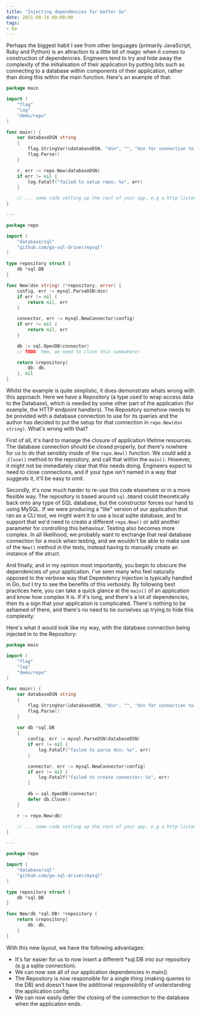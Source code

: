 ```yaml
---
title: "Injecting dependencies for better Go"
date: 2021-08-16 09:00:00
tags:
- Go
---
```



Perhaps the biggest habit I see from other languages (primarily JavaScript, Ruby and Python) is an attraction to a little bit of magic when it comes to construction of dependencies. Engineers tend to try and hide away the complexity of the initialisation of their application by putting bits such as connecting to a database within components of their application, rather than doing this within the main function. Here's an example of that:

```go
package main

import (
    "flag"
    "log"
    "demo/repo"
)

func main() {
    var databaseDSN string
    {
        flag.StringVar(&databaseDSN, "dsn", "", "dsn for connection to database")
        flag.Parse()
    }

    r, err := repo.New(databaseDSN)
    if err != nil {
        log.Fatalf("failed to setup repo: %s", err)
    }

    // ... some code setting up the rest of your app, e.g a http listener etc
}

---

package repo

import (
    "database/sql"
    "github.com/go-sql-driver/mysql"
)

type repository struct {
    db *sql.DB
}

func New(dsn string) (*repository, error) {
    config, err := mysql.ParseDSN(dsn)
    if err != nil {
        return nil, err
    }

    connector, err := mysql.NewConnector(config)
    if err != nil {
        return nil, err
    }

    db := sql.OpenDB(connector)
    // TODO: hmm, we need to close this somewhere!

    return &repository{
        db: db,
    }, nil
}
```

Whilst the example is quite simplistic, it does demonstrate whats wrong with this approach. Here we have a Repository (a type used to wrap access data to the Database), which is needed by some other part of the application (for example, the HTTP endpoint handlers). The Repository somehow needs to be provided with a database connection to use for its queries and the author has decided to put the setup for that connection in `repo.New(dsn string)`. What's wrong with that?

First of all, it's hard to manage the closure of application lifetime resources. The database connection should be closed properly, but there's nowhere for us to do that sensibly inside of the `repo.New()` function. We could add a .`Close()` method to the repository, and call that within the `main()`. However, it might not be immediately clear that this needs doing. Engineers expect to need to close connections, and if your type isn't named in a way that suggests it, it'll be easy to omit.

Secondly, it's now much harder to re-use this code elsewhere or in a more flexible way. The repository is based around `sql.DB`and could theoretically back onto any type of SQL database, but the constructor forces our hand to using MySQL. If we were producing a "lite" version of our application that ran as a CLI tool, we might want it to use a local sqlite database, and to support that we'd need to create a different `repo.New()` or add another parameter for controlling this behaviour. Testing also becomes more complex. In all likelihood, we probably want to exchange that real database connection for a mock when testing, and we wouldn't be able to make use of the `New()` method in the tests, instead having to manually create an instance of the struct.

And finally, and in my opinion most importantly, you begin to obscure the dependencies of your application. I've seen many who feel naturally opposed to the verbose way that Dependency Injection is typically handled in Go, but I try to see the benefits of this verbosity. By following best practices here, you can take a quick glance at the `main()` of an application and know how complex it is. If it's long, and there's a lot of dependencies, then its a sign that your application is complicated. There's nothing to be ashamed of there, and there's no need to tie ourselves up trying to hide this complexity.

Here's what it would look like my way, with the database connection being injected in to the Repository:

```go
package main

import (
    "flag"
    "log"
    "demo/repo"
)

func main() {
    var databaseDSN string
    {
        flag.StringVar(&databaseDSN, "dsn", "", "dsn for connection to database")
        flag.Parse()
    }
    
    var db *sql.DB
    {
        config, err := mysql.ParseDSN(databaseDSN)
        if err != nil {
            log.Fatalf("failed to parse dsn: %s", err)
        }

        connector, err := mysql.NewConnector(config)
        if err != nil {
            log.Fatalf("failed to create connector: %s", err)
        }

        db = sql.OpenDB(connector)
        defer db.Close()
    }

    r := repo.New(db)

    // ... some code setting up the rest of your app, e.g a http listener etc
}

---

package repo

import (
    "database/sql"
    "github.com/go-sql-driver/mysql"
)

type repository struct {
    db *sql.DB
}

func New(db *sql.DB) *repository {
    return &repository{
        db: db,
    }
}
```

With this new layout, we have the following advantages:

- It's far easier for us to now insert a different *sql.DB into our repository (e.g a sqlite connection).
- We can now see all of our application dependencies in main().
- The Repository is now responsible for a single thing (making queries to the DB) and doesn't have the additional responsibility of understanding the application config.
- We can now easily defer the closing of the connection to the database when the application ends.
